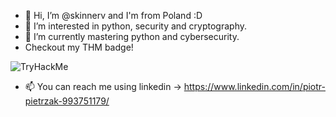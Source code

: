 - 👋 Hi, I’m @skinnerv and I'm from Poland :D 
- 👀 I’m interested in python, security and cryptography.
- 🌱 I’m currently mastering python and cybersecurity. 
- Checkout my THM badge!
 <img src="https://tryhackme-badges.s3.amazonaws.com/skinnerv.png" alt="TryHackMe">

- 📫 You can reach me using linkedin -> https://www.linkedin.com/in/piotr-pietrzak-993751179/

<!---
skinnerv/skinnerv is a ✨ special ✨ repository because its `README.md` (this file) appears on your GitHub profile.
You can click the Preview link to take a look at your changes.
--->
